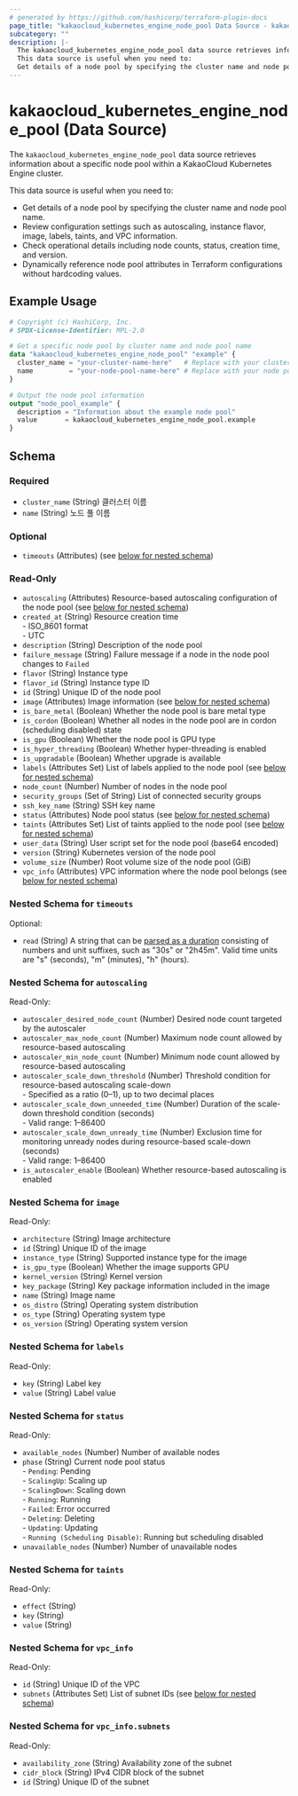 ```yaml
---
# generated by https://github.com/hashicorp/terraform-plugin-docs
page_title: "kakaocloud_kubernetes_engine_node_pool Data Source - kakaocloud"
subcategory: ""
description: |-
  The kakaocloud_kubernetes_engine_node_pool data source retrieves information about a specific node pool within a KakaoCloud Kubernetes Engine cluster.
  This data source is useful when you need to:
  Get details of a node pool by specifying the cluster name and node pool name.Review configuration settings such as autoscaling, instance flavor, image, labels, taints, and VPC information.Check operational details including node counts, status, creation time, and version.Dynamically reference node pool attributes in Terraform configurations without hardcoding values.
---
```


# kakaocloud_kubernetes_engine_node_pool (Data Source)

The `kakaocloud_kubernetes_engine_node_pool` data source retrieves information about a specific node pool within a KakaoCloud Kubernetes Engine cluster.

This data source is useful when you need to:
- Get details of a node pool by specifying the cluster name and node pool name.
- Review configuration settings such as autoscaling, instance flavor, image, labels, taints, and VPC information.
- Check operational details including node counts, status, creation time, and version.
- Dynamically reference node pool attributes in Terraform configurations without hardcoding values.

## Example Usage

```terraform
# Copyright (c) HashiCorp, Inc.
# SPDX-License-Identifier: MPL-2.0

# Get a specific node pool by cluster name and node pool name
data "kakaocloud_kubernetes_engine_node_pool" "example" {
  cluster_name = "your-cluster-name-here"   # Replace with your cluster name
  name         = "your-node-pool-name-here" # Replace with your node pool name
}

# Output the node pool information
output "node_pool_example" {
  description = "Information about the example node pool"
  value       = kakaocloud_kubernetes_engine_node_pool.example
}
```

<!-- schema generated by tfplugindocs -->
## Schema

### Required

- `cluster_name` (String) 클러스터 이름
- `name` (String) 노드 풀 이름

### Optional

- `timeouts` (Attributes) (see [below for nested schema](#nestedatt--timeouts))

### Read-Only

- `autoscaling` (Attributes) Resource-based autoscaling configuration of the node pool (see [below for nested schema](#nestedatt--autoscaling))
- `created_at` (String) Resource creation time <br/> - ISO_8601 format  <br/> - UTC
- `description` (String) Description of the node pool
- `failure_message` (String) Failure message if a node in the node pool changes to `Failed`
- `flavor` (String) Instance type
- `flavor_id` (String) Instance type ID
- `id` (String) Unique ID of the node pool
- `image` (Attributes) Image information (see [below for nested schema](#nestedatt--image))
- `is_bare_metal` (Boolean) Whether the node pool is bare metal type
- `is_cordon` (Boolean) Whether all nodes in the node pool are in cordon (scheduling disabled) state
- `is_gpu` (Boolean) Whether the node pool is GPU type
- `is_hyper_threading` (Boolean) Whether hyper-threading is enabled
- `is_upgradable` (Boolean) Whether upgrade is available
- `labels` (Attributes Set) List of labels applied to the node pool (see [below for nested schema](#nestedatt--labels))
- `node_count` (Number) Number of nodes in the node pool
- `security_groups` (Set of String) List of connected security groups
- `ssh_key_name` (String) SSH key name
- `status` (Attributes) Node pool status (see [below for nested schema](#nestedatt--status))
- `taints` (Attributes Set) List of taints applied to the node pool (see [below for nested schema](#nestedatt--taints))
- `user_data` (String) User script set for the node pool (base64 encoded)
- `version` (String) Kubernetes version of the node pool
- `volume_size` (Number) Root volume size of the node pool (GiB)
- `vpc_info` (Attributes) VPC information where the node pool belongs (see [below for nested schema](#nestedatt--vpc_info))

<a id="nestedatt--timeouts"></a>
### Nested Schema for `timeouts`

Optional:

- `read` (String) A string that can be [parsed as a duration](https://pkg.go.dev/time#ParseDuration) consisting of numbers and unit suffixes, such as "30s" or "2h45m". Valid time units are "s" (seconds), "m" (minutes), "h" (hours).


<a id="nestedatt--autoscaling"></a>
### Nested Schema for `autoscaling`

Read-Only:

- `autoscaler_desired_node_count` (Number) Desired node count targeted by the autoscaler
- `autoscaler_max_node_count` (Number) Maximum node count allowed by resource-based autoscaling
- `autoscaler_min_node_count` (Number) Minimum node count allowed by resource-based autoscaling
- `autoscaler_scale_down_threshold` (Number) Threshold condition for resource-based autoscaling scale-down <br/> - Specified as a ratio (0–1), up to two decimal places
- `autoscaler_scale_down_unneeded_time` (Number) Duration of the scale-down threshold condition (seconds) <br/> - Valid range: 1–86400
- `autoscaler_scale_down_unready_time` (Number) Exclusion time for monitoring unready nodes during resource-based scale-down (seconds) <br/> - Valid range: 1–86400
- `is_autoscaler_enable` (Boolean) Whether resource-based autoscaling is enabled


<a id="nestedatt--image"></a>
### Nested Schema for `image`

Read-Only:

- `architecture` (String) Image architecture
- `id` (String) Unique ID of the image
- `instance_type` (String) Supported instance type for the image
- `is_gpu_type` (Boolean) Whether the image supports GPU
- `kernel_version` (String) Kernel version
- `key_package` (String) Key package information included in the image
- `name` (String) Image name
- `os_distro` (String) Operating system distribution
- `os_type` (String) Operating system type
- `os_version` (String) Operating system version


<a id="nestedatt--labels"></a>
### Nested Schema for `labels`

Read-Only:

- `key` (String) Label key
- `value` (String) Label value


<a id="nestedatt--status"></a>
### Nested Schema for `status`

Read-Only:

- `available_nodes` (Number) Number of available nodes
- `phase` (String) Current node pool status <br/>- `Pending`: Pending <br/>- `ScalingUp`: Scaling up <br/>- `ScalingDown`: Scaling down <br/>- `Running`: Running <br/>- `Failed`: Error occurred <br/>- `Deleting`: Deleting  <br/>- `Updating`: Updating <br/>- `Running (Scheduling Disable)`: Running but scheduling disabled
- `unavailable_nodes` (Number) Number of unavailable nodes


<a id="nestedatt--taints"></a>
### Nested Schema for `taints`

Read-Only:

- `effect` (String)
- `key` (String)
- `value` (String)


<a id="nestedatt--vpc_info"></a>
### Nested Schema for `vpc_info`

Read-Only:

- `id` (String) Unique ID of the VPC
- `subnets` (Attributes Set) List of subnet IDs (see [below for nested schema](#nestedatt--vpc_info--subnets))

<a id="nestedatt--vpc_info--subnets"></a>
### Nested Schema for `vpc_info.subnets`

Read-Only:

- `availability_zone` (String) Availability zone of the subnet
- `cidr_block` (String) IPv4 CIDR block of the subnet
- `id` (String) Unique ID of the subnet
